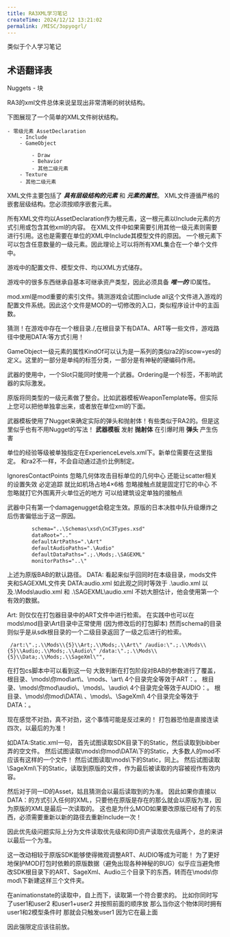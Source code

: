 ```yaml
---
title: RA3XML学习笔记
createTime: 2024/12/12 13:21:02
permalink: /MISC/3opyogrl/
---
```


类似于个人学习笔记

## 术语翻译表

Nuggets - 块

RA3的xml文件总体来说呈现出非常清晰的树状结构。

下图展现了一个简单的XML文件树状结构。

```markmap
- 零级元素 AssetDeclaration
    - Include
    - GameObject

        - Draw
        - Behavior
        - 其他二级元素
    - Texture
    - 其他二级元素
```

XML文件主要包括了 **_具有层级结构的元素_** 和 **_元素的属性_**。
XML文件遵循严格的嵌套层级结构。您必须按顺序嵌套元素。

所有XML文件均以AssetDeclaration作为根元素，这一根元素以Include元素的方式引用或包含其他xml的内容。
在XML文件中如果需要引用其他一级元素则需要进行引用。这也是需要在单位的XML中Include其模型文件的原因。
一个根元素下可以包含任意数量的一级元素。因此理论上可以将所有XML集合在一个单个文件中。

游戏中的配置文件、模型文件、均以XML方式储存。

游戏中的很多东西继承自基本可继承资产类型，因此必须具备 **_唯一的_** ID属性。

mod.xml是mod重要的索引文件。猜测游戏会试图include all这个文件进入游戏的配置文件系统。因此这个文件是MOD的一切修改的入口，类似程序设计中的主函数。

猜测！在游戏中存在一个根目录./,在根目录下有DATA、ART等一些文件，游戏路径中使用DATA:等方式引用！

GameObject一级元素的属性KindOf可以认为是一系列的类似ra2的iscow=yes的定义。这里的一部分是单纯的标签分类，一部分是有神秘的硬编码作用。

武器的使用中，一个Slot只能同时使用一个武器。Ordering是一个标签，不影响武器的实际激发。

原版将同类型的一级元素做了整合。比如武器模板WeaponTemplate等。但实际上您可以把他单独拿出来，或者放在单位xml的下面。

武器模板使用了Nugget来确定实际的弹头和抛射体！有些类似于RA2的。但是这里似乎也有不用Nugget的写法！
**武器模板** 发射 **抛射体** 在引爆时用 **弹头** 产生伤害

单位的经验等级被单独指定在ExperienceLevels.xml下。新单位需要在这里指定。
和ra2不一样，不会自动通过造价比例制定。

IgnoresContactPoints 忽略几何体攻击目标单位的几何中心 还能让scatter相关的设置失效 必定追踪
就比如机场占地4×6格 忽略接触点就是固定打它的中心 不忽略就打它外围离开火单位近的地方
可以给建筑设定单独的接触点

武器中只有第一个damagenugget会稳定生效。原版的日本决胜中队升级爆炸之后伤害偏低出于这一原因。

```xml
		schema="..\Schemas\xsd\CnC3Types.xsd"
		dataRoot=".."
		defaultArtPaths=".\Art"
		defaultAudioPaths=".\Audio"
		defaultDataPaths=".;.\Mods;.\SAGEXML"
		monitorPaths="..\"
```

上述为原版BAB的默认路径。
DATA: 看起来似乎回同时在本级目录，mods文件夹和SAGEXML文件夹
DATA:audio.xml 如此观之同时等效于 .\audio.xml 以及.\Mods\audio.xml 和 .\SAGEXML\audio.xml
不妨大胆估计，他会使用第一个有效的数据。

Art: 则仅仅在打包器目录中的ART文件中进行检索。
在实践中也可以在mods\mod目录\Art目录中正常使用 (因为修改后的打包脚本)
然而schema的目录则似乎是从sdk根目录的一个二级目录返回了一级之后进行的检索。

```
 /art:\".;.\\Mods\\{5}\\Art;.\\Mods;.\\Art\" /audio:\".;.\\Mods\\{5}\\Audio;.\\Mods;.\\Audio\" /data:\".;.\\Mods\\{5}\\Data;.\\Mods;.\\SageXml\"",
```

在打包cs脚本中可以看到这一句
大致判断在打包阶段对BAB的参数进行了覆盖，
根目录、\mods\你mod\art\、\mods、\art\ 4个目录完全等效于ART：。
根目录、\mods\你mod\audio\、\mods\、\audio\ 4个目录完全等效于AUDIO：。
根目录、\mods\你mod\DATA\ 、\mods\、\SageXml\ 4个目录完全等效于DATA：。

现在感觉不对劲，真不对劲，这个事情可能是反过来的！
打包器恐怕是直接连读四次，以最后的为准！

如DATA:Static.xml一句，
首先试图读取SDK目录下的Static，然后读取到bibber弄的空文件。
然后试图读取\mods\你mod\DATA\下的Static，大多数人的mod不应该有这样的一个文件！
然后试图读取\mods\下的Static，同上。
然后试图读取\SageXml\下的Static，读取到原版的文件，作为最后被读取的内容被视作有效内容。

然后对于同一ID的Asset，姑且猜测会以最后读取到的为准。
因此如果你直接以DATA：的方式引入任何的XML，只要他在原版是存在的那么就会以原版为准，因为原版的XML是最后一次读取的。
这也是为什么MOD如果要改原版已经有了的东西，必须需要重新以新的路径去重新Include一次！

因此优先级问题实际上分为文件读取优先级和同ID资产读取优先级两个，总的来讲以最后一个为准。

这一改动相较于原版SDK能够使得微观调整ART、AUDIO等成为可能！
为了更好地保护MOD打包时依赖的原版数据（避免出现各种神秘的BUG）似乎应当避免修改SDK根目录下的ART、SageXml、Audio三个目录下的东西，转而在\mods\你mod\下新建这样三个文件夹。

在animationstate的读取中，自上而下，读取第一个符合要求的。
比如你同时写了user1和user2 和user1+user2 并按照前面的顺序放
那么当你这个物体同时拥有user1和2模型条件时 那就会只触发user1 因为它在最上面

因此强限定应该往前放。
